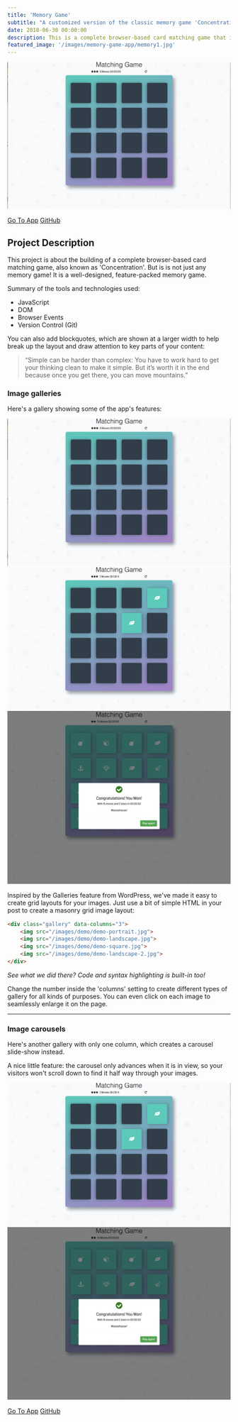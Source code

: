 ```yaml
---
title: 'Memory Game'
subtitle: "A customized version of the classic memory game 'Concentration'"
date: 2018-06-30 00:00:00
description: This is a complete browser-based card matching game that is well-designed, feature-packed with the utilization of JavaScript, DOM selectors and Event Listeners.
featured_image: '/images/memory-game-app/memory1.jpg'
---
```


![](/images/memory-game-app/memory1.jpg)

<a href="https://master.dbqntz1jllxum.amplifyapp.com/" class="button button--large">Go To App</a>
<a href="https://github.com/amar086/fend-project-memory-game" class="button button--large">GitHub</a>

## Project Description

This project is about the building of a complete browser-based card matching game, also known as 'Concentration'. But is is not just any memory game! It is a well-designed, feature-packed memory game. 


Summary of the tools and technologies used:

* JavaScript
* DOM
* Browser Events
* Version Control (Git)


You can also add blockquotes, which are shown at a larger width to help break up the layout and draw attention to key parts of your content:

> “Simple can be harder than complex: You have to work hard to get your thinking clean to make it simple. But it’s worth it in the end because once you get there, you can move mountains.”



### Image galleries

Here's a gallery showing some of the app's features:

<div class="gallery" data-columns="3">
	<img src="/images/memory-game-app/memory1.jpg">
	<img src="/images/memory-game-app/memory2.jpg">
	<img src="/images/memory-game-app/memory3.jpg">

</div>

Inspired by the Galleries feature from WordPress, we've made it easy to create grid layouts for your images. Just use a bit of simple HTML in your post to create a masonry grid image layout:

```html
<div class="gallery" data-columns="3">
    <img src="/images/demo/demo-portrait.jpg">
    <img src="/images/demo/demo-landscape.jpg">
    <img src="/images/demo/demo-square.jpg">
    <img src="/images/demo/demo-landscape-2.jpg">
</div>
```

*See what we did there? Code and syntax highlighting is built-in too!*

Change the number inside the 'columns' setting to create different types of gallery for all kinds of purposes. You can even click on each image to seamlessly enlarge it on the page.

---

### Image carousels

Here's another gallery with only one column, which creates a carousel slide-show instead.

A nice little feature: the carousel only advances when it is in view, so your visitors won't scroll down to find it half way through your images.

<div class="gallery" data-columns="1">
	<img src="/images/memory-game-app/memory2.jpg">
	<img src="/images/memory-game-app/memory3.jpg">
</div>



<a href="https://master.dbqntz1jllxum.amplifyapp.com/" class="button button--large">Go To App</a>
<a href="https://github.com/amar086/fend-project-memory-game" class="button button--large">GitHub</a>